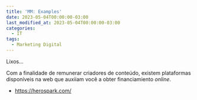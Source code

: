 ```yaml
---
title: 'MM: Examples'
date: 2023-05-04T00:00:00-03:00
last_modified_at: 2023-05-04T00:00:00-03:00
categories:
  - IT
tags:
  - Marketing Digital
---
```


Lixos...

Com a finalidade de remunerar criadores de conteúdo, existem plataformas disponíveis na web que auxiiam você a obter financiamiento _online_.

- https://herospark.com/
